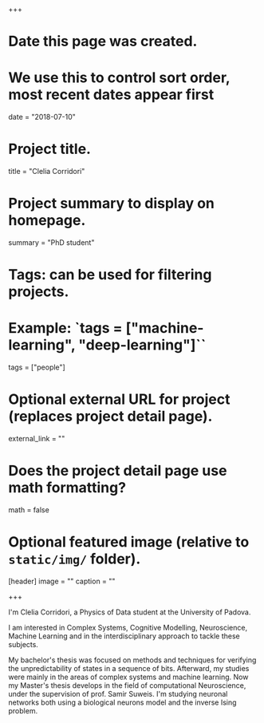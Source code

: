+++
# Date this page was created.
# We use this to control sort order, most recent dates appear first
date = "2018-07-10"

# Project title.
title = "Clelia Corridori"

# Project summary to display on homepage.
summary = "PhD student"

# Tags: can be used for filtering projects.
# Example: `tags = ["machine-learning", "deep-learning"]``
tags = ["people"]

# Optional external URL for project (replaces project detail page).
external_link = ""

# Does the project detail page use math formatting?
math = false

# Optional featured image (relative to `static/img/` folder).
[header]
image = ""
caption = ""

+++

I'm Clelia Corridori, a Physics of Data student at the University of Padova.

I am interested in Complex Systems, Cognitive Modelling, Neuroscience, Machine Learning and in the interdisciplinary approach to tackle these subjects.

My bachelor's thesis was focused on methods and techniques for verifying the unpredictability of states in a sequence of bits. Afterward, my studies were mainly in the areas of complex systems and machine learning. Now my Master's thesis develops in the field of computational Neuroscience, under the supervision of prof. Samir Suweis. I'm studying neuronal networks both using a biological neurons model and the inverse Ising problem.
